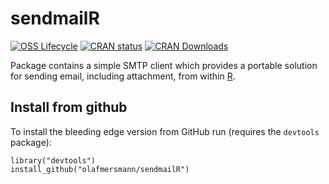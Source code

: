 # sendmailR

<!-- badges: start -->
[![OSS Lifecycle](https://img.shields.io/osslifecycle/olafmersmann/sendmailR)](https://lifecycle.r-lib.org/articles/stages.html)
[![CRAN status](https://www.r-pkg.org/badges/version/sendmailR)](https://CRAN.R-project.org/package=sendmailR)
[![CRAN Downloads](http://cranlogs.r-pkg.org/badges/sendmailR)](http://cran.rstudio.com/web/packages/sendmailR/index.html)
<!-- badges: end -->

Package contains a simple SMTP client which provides a portable solution for sending email, including attachment, from within [R].

## Install from github

To install the bleeding edge version from GitHub run (requires the `devtools`
package):

```splus
library("devtools")
install_github("olafmersmann/sendmailR")
```

[R]: https://www.r-project.org/
